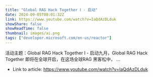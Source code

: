 ```yaml
---
title: "Global RAG Hack Together Ⅰ - 启动"
date: 2024-09-05T00:01:32Z
link: https://www.youtube.com/watch?v=IaQdAzDLduk
showShare: false
showReadTime: false
thumbnail: images/ai.png
tags: ["developer.microsoft.com/en-us/reactor"]
---
```

活动主题：Global RAG Hack Together Ⅰ - 启动九月，Global RAG Hack Together 即将在全球开启，在这场全球RAG 黑客松中， ...

- Link to article: https://www.youtube.com/watch?v=IaQdAzDLduk